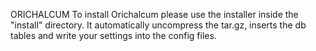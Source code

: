 ORICHALCUM
To install Orichalcum please use the installer inside the "install" directory.
It automatically uncompress the tar.gz, inserts the db tables and write your settings into the config files.
